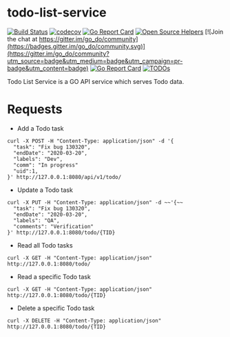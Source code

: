 # todo-list-service
[![Build Status](https://travis-ci.com/yongliu1992/todo.svg?branch=master)](https://travis-ci.com/yongliu1992/todo)
[![codecov](https://codecov.io/gh/yongliu1992/todo/branch/master/graph/badge.svg)](https://codecov.io/gh/yongliu1992/todo)
[![Go Report Card](https://goreportcard.com/badge/github.com/yongliu1992/todo)](https://goreportcard.com/report/github.com/yongliu1992/todo)
[![Open Source Helpers](https://www.codetriage.com/yongliu1992/todo/badges/users.svg)](https://www.codetriage.com/yongliu1992/todo)
[![Join the chat at https://gitter.im/go_do/community](https://badges.gitter.im/go_do/community.svg)](https://gitter.im/go_do/community?utm_source=badge&utm_medium=badge&utm_campaign=pr-badge&utm_content=badge)
[![Go Report Card](https://goreportcard.com/badge/github.com/yongliu1992/todo)](https://goreportcard.com/report/github.com/yongliu1992/todo)
[![TODOs](https://badgen.net/https/api.tickgit.com/badgen/github.com/yongliu1992/todo)](https://www.tickgit.com/browse?repo=github.com/yongliu1992/todo)

Todo List Service is a GO API service which serves Todo data.
# Requests 

- Add a Todo task
```
curl -X POST -H "Content-Type: application/json" -d '{                                                                                           
  "task": "Fix bug 130320",
  "endDate": "2020-03-20",
  "labels": "Dev",
  "comm": "In progress"
  "uid":1,
}' http://127.0.0.1:8080/api/v1/todo/
```

- Update a Todo task
```
curl -X PUT -H "Content-Type: application/json" -d ~~'{~~
  "task": "Fix bug 130320",
  "endDate": "2020-03-20",
  "labels": "QA",
  "comments": "Verification"
}' http://127.0.0.1:8080/todo/{TID}
```

- Read all Todo tasks
```
curl -X GET -H "Content-Type: application/json"     http://127.0.0.1:8080/todo/
```

- Read a specific Todo task
```
curl -X GET -H "Content-Type: application/json"     http://127.0.0.1:8080/todo/{TID}
```

- Delete a specific Todo task
```
curl -X DELETE -H "Content-Type: application/json"  http://127.0.0.1:8080/todo/{TID}
